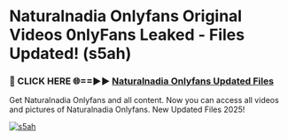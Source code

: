 # Naturalnadia Onlyfans Original Videos 0nlyFans Leaked - Files Updated! (s5ah)

<h3>🔴 CLICK HERE 🌐==►► <a href="https://tinyurl.com/2jnfzry5" rel="nofollow">Naturalnadia Onlyfans Updated Files</a></h3>

Get Naturalnadia Onlyfans and all content. Now you can access all videos and pictures of Naturalnadia Onlyfans. New Updated Files 2025!

[![s5ah](https://i.imgur.com/GyGTBgg.gif)](https://tinyurl.com/2jnfzry5)
